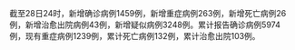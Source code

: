 截至28日24时，新增确诊病例1459例，新增重症病例263例，新增死亡病例26例，新增治愈出院病例43例，新增疑似病例3248例。累计报告确诊病例5974例，现有重症病例1239例，累计死亡病例132例，累计治愈出院103例。
